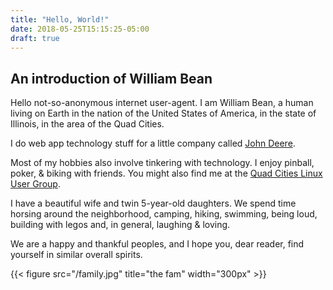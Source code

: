 ```yaml
---
title: "Hello, World!"
date: 2018-05-25T15:15:25-05:00
draft: true
---
```


## An introduction of William Bean ##

Hello not-so-anonymous internet user-agent.  I am William Bean, a human living on Earth in the nation of the United States of America, in the state of Illinois, in the area of the Quad Cities.

I do web app technology stuff for a little company called [John Deere](http://www.deere.com).

Most of my hobbies also involve tinkering with technology.  I enjoy pinball, poker, & biking with friends.  You might also find me at the [Quad Cities Linux User Group](http://qclug.org).

I have a beautiful wife and twin 5-year-old daughters.  We spend time horsing around the neighborhood, camping, hiking, swimming, being loud, building with legos and, in general, laughing & loving. 

We are a happy and thankful peoples, and I hope you, dear reader, find yourself in similar overall spirits.

{{< figure src="/family.jpg" title="the fam" width="300px" >}}
